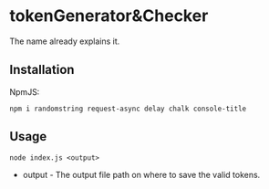 # tokenGenerator&Checker
The name already explains it.

## Installation
NpmJS:
```
npm i randomstring request-async delay chalk console-title
```

## Usage
```
node index.js <output>
```

- output - The output file path on where to save the valid tokens.